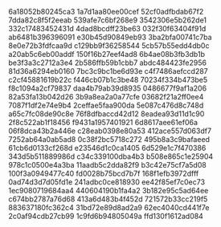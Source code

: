 6a18052b80245ca3
1a7d1aa80ee00cef
52cf0adfbdab67f2
7dda82c8f5f2eeab
539afe7c6bf268e9
3542306e5b262de1
332c17483452431d
4dad8bcdff23be63
032f30f63404f91d
ab6481b396396091
e30b45d90849eb93
3ba2bfa00741c7ba
8e0e72b3fdfcaa9d
c129bb9f36258544
5cb57b55edd4db0c
a20ab5c6eb00addf
150f16b27eef4ad8
6b4ae08b3fb3db1b
be3f3a3c2712a3e4
2b586ffb59b1cbb7
abdc484423fe2956
81d36a6294eb0160
7bc3c9bc1be6d93e
c4f7486aefccd287
c2cf45881619b22c
f446cb07b1c3be48
70234f334b473be5
f8c1094a2cf79837
daa4b79ab39d8935
0486677f9af1a206
82a53fa13b042d26
3b9a8ea2a0a77cfe
03682f21a2ff0ee4
7087f1df2e74e9b4
2ceffae5faa900da
5e087c476d8c748d
a65c7fc08de90c8e
76f8dfbaccd42d12
8eadea93d11d1c90
2f8c522ab1f18456
f9431a1957401921
6d8617aee61ef06a
06f8dca43b2a446e
c28eab0398e80a53
412ace557d063df7
7252ab64a0ab5ad8
0c38f2bc5718c272
495b8a3c9bafaeed
61cb6d0133cf268d
e23546d1c0ca1405
6d529e1c7f470386
343d5b511889986d
c34c339100dba4b3
b508e865c1e25904
978c1c0500e4a3ba
11aadb5c2dda82f9
b3c42e75cf7a5d08
100f3a0949477c40
fd0028b75bcd7b7f
168f1efb3972dfff
0ad74d3d7d05fd1e
241adbc0ce818930
ee42f85ef7c0ec73
1ec9080719684aa4
440604190b1fa4a2
3b182e95c5ad64ee
c674bb2787a76d68
413a6d483b4f452d
721572b33cc219f5
883637180fc362c4
31bd72e89d8ad2a9
62ec4040cd441f7e
2c0af94cdb27cb99
1c9fd6b94805049a
ffd130f1612ad084

